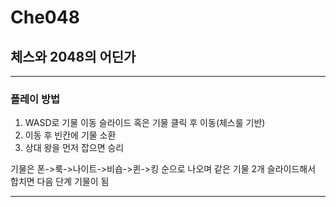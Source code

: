 # Che048
## 체스와 2048의 어딘가
***

### 플레이 방법
1. WASD로 기물 이동 슬라이드 혹은 기물 클릭 후 이동(체스룰 기반)
2. 이동 후 빈칸에 기물 소환
3. 상대 왕을 먼저 잡으면 승리

기물은 폰->룩->나이트->비숍->퀸->킹 순으로 나오며 같은 기물 2개 슬라이드해서 합치면 다음 단계 기물이 됨
***
